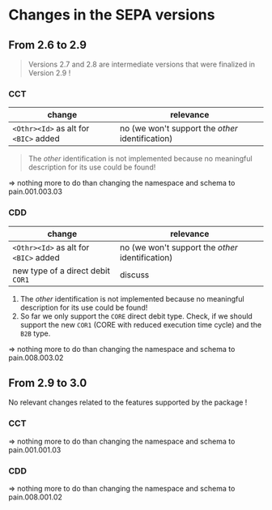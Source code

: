 # Changes in the SEPA versions

## From 2.6 to 2.9
> Versions 2.7 and 2.8 are intermediate versions that were finalized in Version 2.9 !

### CCT

| change                                   | relevance                                        |
|------------------------------------------|--------------------------------------------------|
|`<Othr><Id>` as alt for `<BIC>` added     | no (we won't support the *other* identification) |

> The *other* identification is not implemented because no meaningful description for its use could be found! 

=> nothing more to do than changing the namespace and schema to pain.001.003.03

### CDD

| change                                   | relevance                                        |
|------------------------------------------|--------------------------------------------------|
|`<Othr><Id>` as alt for `<BIC>` added     | no (we won't support the *other* identification) |
|new type of a direct debit `COR1`         | discuss                                          |

1. The *other* identification is not implemented because no meaningful description for its use could be found! 
2. So far we only support the `CORE` direct debit type. Check, if we should support the new `COR1` (CORE with reduced 
   execution time cycle) and the `B2B` type.

=> nothing more to do than changing the namespace and schema to pain.008.003.02

## From 2.9 to 3.0
No relevant changes related to the features supported by the package !

### CCT
=> nothing more to do than changing the namespace and schema to pain.001.001.03
### CDD
=> nothing more to do than changing the namespace and schema to pain.008.001.02
